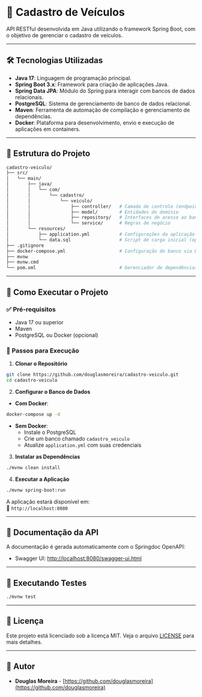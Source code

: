 # 🚗 Cadastro de Veículos

API RESTful desenvolvida em Java utilizando o framework Spring Boot, com o objetivo de gerenciar o cadastro de veículos.

---

## 🛠 Tecnologias Utilizadas

- **Java 17**: Linguagem de programação principal.
- **Spring Boot 3.x**: Framework para criação de aplicações Java.
- **Spring Data JPA**: Módulo do Spring para interagir com bancos de dados relacionais.
- **PostgreSQL**: Sistema de gerenciamento de banco de dados relacional.
- **Maven**: Ferramenta de automação de compilação e gerenciamento de dependências.
- **Docker**: Plataforma para desenvolvimento, envio e execução de aplicações em containers.

---

## 📂 Estrutura do Projeto

```bash
cadastro-veiculo/
├── src/
│   └── main/
│       ├── java/
│       │   └── com/
│       │       └── cadastro/
│       │           └── veiculo/
│       │               ├── controller/   # Camada de controle (endpoints)
│       │               ├── model/        # Entidades do domínio
│       │               ├── repository/   # Interfaces de acesso ao banco
│       │               └── service/      # Regras de negócio
│       └── resources/
│           ├── application.yml           # Configurações da aplicação
│           └── data.sql                  # Script de carga inicial (opcional)
├── .gitignore
├── docker-compose.yml                    # Configuração do banco via Docker
├── mvnw
├── mvnw.cmd
└── pom.xml                               # Gerenciador de dependências Maven
```

---

## 🚀 Como Executar o Projeto

### ✅ Pré-requisitos

- Java 17 ou superior
- Maven
- PostgreSQL ou Docker (opcional)

### 🧭 Passos para Execução

1. **Clonar o Repositório**

```bash
git clone https://github.com/douglasmoreira/cadastro-veiculo.git
cd cadastro-veiculo
```

2. **Configurar o Banco de Dados**

- **Com Docker**:

```bash
docker-compose up -d
```

- **Sem Docker**:
  - Instale o PostgreSQL
  - Crie um banco chamado `cadastro_veiculo`
  - Atualize `application.yml` com suas credenciais

3. **Instalar as Dependências**

```bash
./mvnw clean install
```

4. **Executar a Aplicação**

```bash
./mvnw spring-boot:run
```

A aplicação estará disponível em:  
📍 `http://localhost:8080`

---

## 📖 Documentação da API

A documentação é gerada automaticamente com o Springdoc OpenAPI:

- Swagger UI: [http://localhost:8080/swagger-ui.html](http://localhost:8080/swagger-ui.html)

---

## 🧪 Executando Testes

```bash
./mvnw test
```

---

## 📄 Licença

Este projeto está licenciado sob a licença MIT. Veja o arquivo [LICENSE](LICENSE) para mais detalhes.

---

## 👤 Autor

- **Douglas Moreira** - [https://github.com/douglasmoreira](https://github.com/douglasmoreira)
